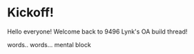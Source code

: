 # Kickoff!
Hello everyone! Welcome back to 9496 Lynk's OA build thread! 

words.. words... mental block
